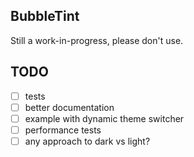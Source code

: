 ## BubbleTint

Still a work-in-progress, please don't use.

## TODO

- [ ] tests
- [ ] better documentation
- [ ] example with dynamic theme switcher
- [ ] performance tests
- [ ] any approach to dark vs light?
